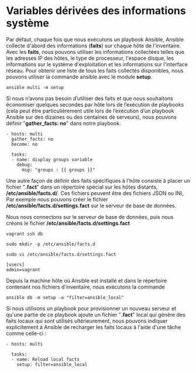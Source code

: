 # Variables dérivées des informations système

Par défaut, chaque fois que nous exécutons un playbook Ansible, Ansible collecte d'abord des informations (**faits**) sur chaque hôte de l'inventaire. Avec les **faits**, nous pouvons utiliser les informations collectées telles que les adresses IP des hôtes, le type de processeur, l'espace disque, les informations sur le système d'exploitation et les informations sur l'interface réseau. 
Pour obtenir une liste de tous les faits collectés disponibles, nous pouvons utiliser la commande ansible avec le module **setup**.

```
ansible multi -m setup
```

Si nous n’avons pas besoin d’utiliser des faits et que nous souhaitons économiser quelques secondes par hôte lors de l’exécution de playbooks (cela peut être particulièrement utile lors de l’exécution d’un playbook Ansible sur des dizaines ou des centaines de serveurs), nous pouvons définir "**gather_facts: no**" dans notre playbook.

```
- hosts: multi
  gather_facts: no
  become: no

  tasks:
  - name: display groups variable
    debug:
      msg: "groups : {{ groups }}"
```

Une autre façon de définir des faits spécifiques à l'hôte consiste à placer un fichier "**.fact**" dans un répertoire spécial sur les hôtes distants, **/etc/ansible/facts.d/**. Ces fichiers peuvent être des fichiers JSON ou INI, 
Par exemple nous pouvons créer le fichier **/etc/ansible/facts.d/settings.fact** sur le serveur de base de données.

Nous nous connectons sur le serveur de base de données, puis nous créons le fichier **/etc/ansible/facts.d/settings.fact**

```
vagrant ssh db
```

```
sudo mkdir -p /etc/ansible/facts.d
```

```
sudo vi /etc/ansible/facts.d/settings.fact
```

```
[users]
admin=vagrant
```

Depuis la machine hôte où Ansible est installé et dans le répertoire contenant nos fichiers d'inventaire, nous exécutons la commande

```
ansible db -m setup -a "filter=ansible_local"
```

Si nous utilisons un playbook pour provisionner un nouveau serveur et qu'une partie de ce playbook ajoute un fichier "**.fact**" local qui génère des faits locaux qui sont utilisés ultérieurement, nous pouvons indiquer explicitement à Ansible de recharger les faits locaux à l'aide d'une tâche comme celle-ci :

```
- hosts: multi
  
  tasks:
  - name: Reload local facts
    setup: filter=ansible_local
```
